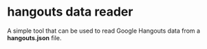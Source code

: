 # hangouts data reader
A simple tool that can be used to read Google Hangouts data from a **hangouts.json** file.